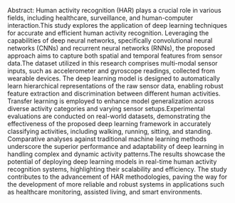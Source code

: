 Abstract:
Human activity recognition (HAR) plays a crucial role in various fields, including healthcare, surveillance, and human-computer interaction.This study explores the application of deep learning techniques for accurate and efficient human activity recognition. Leveraging the capabilities of deep neural networks, specifically convolutional neural networks (CNNs) and recurrent neural networks (RNNs), the proposed approach aims to capture both spatial and temporal features from sensor data.The dataset utilized in this research comprises multi-modal sensor inputs, such as accelerometer and gyroscope readings, collected from wearable devices. The deep learning model is designed to automatically learn hierarchical representations of the raw sensor data, enabling robust feature extraction and discrimination between different human activities. Transfer learning is employed to enhance model generalization across diverse activity categories and varying sensor setups.Experimental evaluations are conducted on real-world datasets, demonstrating the effectiveness of the proposed deep learning framework in accurately classifying activities, including walking, running, sitting, and standing. Comparative analyses against traditional machine learning methods underscore the superior performance and adaptability of deep learning in handling complex and dynamic activity patterns.The results showcase the potential of deploying deep learning models in real-time human activity recognition systems, highlighting their scalability and efficiency. The study contributes to the advancement of HAR methodologies, paving the way for the development of more reliable and robust systems in applications such as healthcare monitoring, assisted living, and smart environments.
